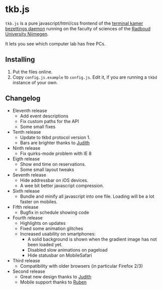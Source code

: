 tkb.js
======

`tkb.js` is a pure javascript/html/css frontend of the
[terminal kamer bezettings daemon](http://github.com/bwesterb/tkbd)
running on the faculty of sciences
of the [Radboud University Nijmegen](http://ru.nl).

It lets you see which computer lab has free PCs.

Installing
----------
1. Put the files online.
2. Copy `config.js.example` to `config.js`. Edit it, if you are
   running a `tkbd` instance of your own.

Changelog
---------
* Eleventh release
  * Add event descriptions
  * Fix custom paths for the API
  * Some small fixes
* Tenth release
  * Update to tkbd protocol version 1.
  * Bars are brighter thanks to [Judith](http://jd7h.com)
* Ninth release
  * Fix quirks-mode problem with IE 8
* Eigth release
  * Show end time on reservations.
  * Some small layout tweaks
* Seventh release
  * Hide addressbar on iOS devices.
  * A wee bit better javascript compression.
* Sixth release
  * Bundle and minify all javascript into one file.
    Loading will be a lot faster on mobiles.
* Fifth release
  * Bugfix in schedule showing code
* Fourth release
  * Highlights on updates
  * Fixed some animation glitches
  * Increased usability on smartphones:
     * A solid background is shown when the gradient image has not
       been loaded yet.
     * Disabled slow animations on pageload
     * Hide statusbar on MobileSafari
* Third release
  * Compatibility with older browsers (in particular Firefox 2/3)
* Second release
  * Great new design thanks to [Judith](http://jd7h.com)
  * Mobile support thanks to [Ruben](https://github.com/rnijveld)
